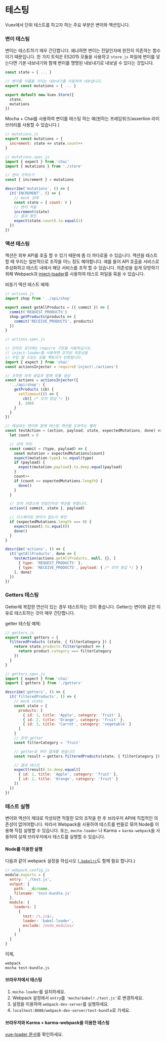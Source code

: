 # 테스팅

Vuex에서 단위 테스트를 하고자 하는 주요 부분은 변이와 액션입니다.

### 변이 테스팅

변이는 테스트하기 매우 간단합니다. 왜냐하면 변이는 전달인자에 완전히 의존하는 함수이기 때문입니다. 한 가지 트릭은 ES2015 모듈을 사용하고 `store.js` 파일에 변이를 넣는다면 기본 내보내기와 함께 변이를 명명된 내보내기로 내보낼 수 있다는 것입니다.

``` js
const state = { ... }

// 변이를 이름을 가지는 내보내기를 이용하여 내보냅니다.
export const mutations = { ... }

export default new Vuex.Store({
  state,
  mutations
})
```

Mocha + Chai를 사용하여 변이를 테스팅 하는 예(원하는 프레임워크/assertion 라이브러리를 사용할 수 있습니다.)

``` js
// mutations.js
export const mutations = {
  increment: state => state.count++
}
```

``` js
// mutations.spec.js
import { expect } from 'chai'
import { mutations } from './store'

// 변이 가져오기
const { increment } = mutations

describe('mutations', () => {
  it('INCREMENT', () => {
    // mock 상태
    const state = { count: 0 }
    // 변이 적용
    increment(state)
    // 결과 확인
    expect(state.count).to.equal(1)
  })
})
```

### 액션 테스팅

액션은 외부 API를 호출 할 수 있기 때문에 좀 더 까다로울 수 있습니다. 액션을 테스트 할 때 우리는 일반적으로 조작을 어느 정도 해야합니다. 예를 들어 API 호출을 서비스로 추상화하고 테스트 내에서 해당 서비스를 조작 할 수 있습니다. 의존성을 쉽게 모방하기 위해 Webpack과 [inject-loader](https://github.com/plasticine/inject-loader)를 사용하여 테스트 파일을 묶을 수 있습니다.

비동기 액션 테스트 예제:

``` js
// actions.js
import shop from '../api/shop'

export const getAllProducts = ({ commit }) => {
  commit('REQUEST_PRODUCTS')
  shop.getProducts(products => {
    commit('RECEIVE_PRODUCTS', products)
  })
}
```

``` js
// actions.spec.js

// 인라인 로더에는 require 구문을 사용하십시오.
// inject-loader를 사용하면 조작된 의존성을
// 주입 할 수있는 모듈 팩토리가 반환됩니다.
import { expect } from 'chai'
const actionsInjector = require('inject!./actions')

// 조작된 모의 응답과 함께 모듈 생성
const actions = actionsInjector({
  '../api/shop': {
    getProducts (cb) {
      setTimeout(() => {
        cb([ /* 모의 응답 */ ])
      }, 100)
    }
  }
})

// 예상되는 변이와 함께 테스팅 액션을 도와주는 헬퍼
const testAction = (action, payload, state, expectedMutations, done) => {
  let count = 0

  // 모의 커밋
  const commit = (type, payload) => {
    const mutation = expectedMutations[count]
    expect(mutation.type).to.equal(type)
    if (payload) {
      expect(mutation.payload).to.deep.equal(payload)
    }
    count++
    if (count >= expectedMutations.length) {
      done()
    }
  }

  // 모의 저장소와 전달인자로 액션을 부릅니다.
  action({ commit, state }, payload)

  // 디스패치된 변이가 없는지 확인
  if (expectedMutations.length === 0) {
    expect(count).to.equal(0)
    done()
  }
}

describe('actions', () => {
  it('getAllProducts', done => {
    testAction(actions.getAllProducts, null, {}, [
      { type: 'REQUEST_PRODUCTS' },
      { type: 'RECEIVE_PRODUCTS', payload: { /* 모의 응답 */ } }
    ], done)
  })
})
```

### Getters 테스팅

Getter에 복잡한 연산이 있는 경우 테스트하는 것이 좋습니다. Getter는 변이와 같은 이유로 테스트하는 것이 매우 간단합니다.

getter 테스팅 예제:

``` js
// getters.js
export const getters = {
  filteredProducts (state, { filterCategory }) {
    return state.products.filter(product => {
      return product.category === filterCategory
    })
  }
}
```

``` js
// getters.spec.js
import { expect } from 'chai'
import { getters } from './getters'

describe('getters', () => {
  it('filteredProducts', () => {
    // mock state
    const state = {
      products: [
        { id: 1, title: 'Apple', category: 'fruit' },
        { id: 2, title: 'Orange', category: 'fruit' },
        { id: 3, title: 'Carrot', category: 'vegetable' }
      ]
    }
    // 모의 getter
    const filterCategory = 'fruit'

    // getter로 부터 결과를 받습니다
    const result = getters.filteredProducts(state, { filterCategory })

    // 결과 테스트
    expect(result).to.deep.equal([
      { id: 1, title: 'Apple', category: 'fruit' },
      { id: 2, title: 'Orange', category: 'fruit' }
    ])
  })
})
```

### 테스트 실행

변이와 액션이 제대로 작성되면 적절한 모의 조작을 한 후 브라우저 API에 직접적인 의존성이 없어야합니다. 따라서 Webpack을 사용하여 테스트를 번들로 묶어 Node를 이용해 직접 실행할 수 있습니다. 또는, `mocha-loader` 나 Karma + `karma-webpack`을 사용하여 실제 브라우저에서 테스트를 실행할 수 있습니다.

#### Node를 이용한 실행

다음과 같이 webpack 설정을 하십시오 ([`.babelrc`](https://babeljs.io/docs/usage/babelrc/)도 함께 필요 합니다.)

``` js
// webpack.config.js
module.exports = {
  entry: './test.js',
  output: {
    path: __dirname,
    filename: 'test-bundle.js'
  },
  module: {
    loaders: [
      {
        test: /\.js$/,
        loader: 'babel-loader',
        exclude: /node_modules/
      }
    ]
  }
}
```

이제,

``` bash
webpack
mocha test-bundle.js
```

#### 브라우저에서 테스팅

1. `mocha-loader`를 설치하세요.
2. Webpack 설정에서 `entry`를 `'mocha!babel!./test.js'`로 변경하세요.
3. 설정을 이용하여 `webpack-dev-server`를 실행하세요.
4. `localhost:8080/webpack-dev-server/test-bundle`로 가세요.

#### 브라우저와 Karma + karma-webpack을 이용한 테스팅

[vue-loader 문서](http://vue-loader.vuejs.org/en/workflow/testing.html)를 확인하세요.
